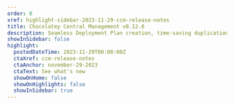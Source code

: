 ```yaml
---
order: 0
xref: highlight-sidebar-2023-11-29-ccm-release-notes
title: Chocolatey Central Management v0.12.0
description: Seamless Deployment Plan creation, time-saving duplications, insightful Group Details, an upgraded Dashboard, bug fixes, user interface polishing, refined documentation, plus more.
showInSidebar: false
highlight:
  postedDateTime: 2023-11-29T00:00:00Z
  ctaXref: ccm-release-notes
  ctaAnchor: november-29-2023
  ctaText: See what's new
  showOnHome: false
  showOnHighlights: false
  showInSidebar: true
---
```

